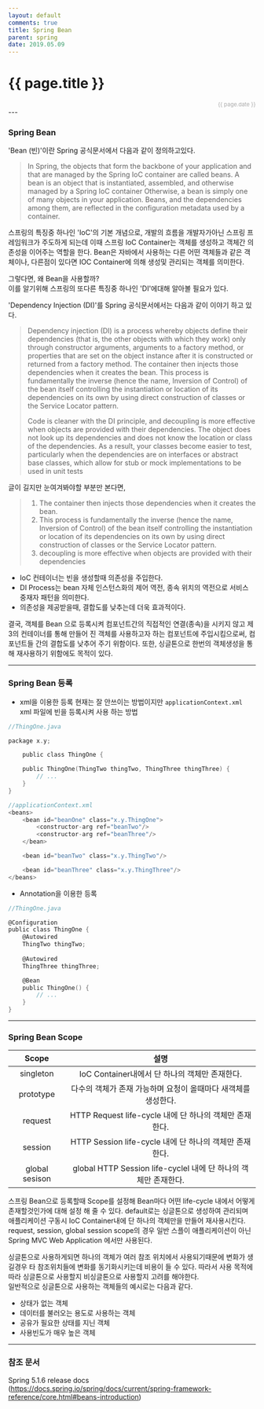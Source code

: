 ```yaml
---
layout: default
comments: true
title: Spring Bean
parent: spring
date: 2019.05.09
---
```


<h1>{{ page.title }}</h1>  
<div style="text-align:right; font-size:11px; color:#aaa">{{ page.date }} </div>
---

### Spring Bean 
'Bean (빈)'이란 Spring 공식문서에서 다음과 같이 정의하고있다.    

> In Spring, the objects that form the backbone of your application and that are managed by the Spring IoC container are called beans. A bean is an object that is instantiated, assembled, and otherwise managed by a Spring IoC container Otherwise, a bean is simply one of many objects in your application. Beans, and the dependencies among them, are reflected in the configuration metadata used by a container.
    
    
스프링의 특징중 하나인 'IoC'의 기본 개념으로, 개발의 흐름을 개발자가아닌 스프링 프레임워크가 주도하게 되는데 이때 스프링 IoC Container는 객체를 생성하고 객체간 의존성을 이어주는 역할을 한다.  Bean은 자바에서 사용하는 다른 어떤 객체들과 같은 객체이나, 다른점이 있다면 IOC Container에 의해 생성및 관리되는 객체를 의미한다.  

그렇다면, 왜 Bean을 사용할까?  
이를 알기위해 스프링의 또다른 특징중 하나인 'DI'에대해 알아볼 필요가 있다. 

'Dependency Injection (DI)'를 Spring 공식문서에서는 다음과 같이 이야기 하고 있다.

> Dependency injection (DI) is a process whereby objects define their dependencies (that is, the other objects with which they work) only through constructor arguments, arguments to a factory method, or properties that are set on the object instance after it is constructed or returned from a factory method. The container then injects those dependencies when it creates the bean. This process is fundamentally the inverse (hence the name, Inversion of Control) of the bean itself controlling the instantiation or location of its dependencies on its own by using direct construction of classes or the Service Locator pattern.  
> 
> Code is cleaner with the DI principle, and decoupling is more effective when objects are provided with their dependencies. The object does not look up its dependencies and does not know the location or class of the dependencies. As a result, your classes become easier to test, particularly when the dependencies are on interfaces or abstract base classes, which allow for stub or mock implementations to be used in unit tests
   
  
글이 길지만 눈여겨봐야할 부분만 본다면, 
> 1. The container then injects those dependencies when it creates the bean.
> 2. This process is fundamentally the inverse (hence the name, Inversion of Control) of the bean itself controlling the instantiation or location of its dependencies on its own by using direct construction of classes or the Service Locator pattern.
> 3. decoupling is more effective when objects are provided with their dependencies

-  IoC 컨테이너는 빈을 생성할때 의존성을 주입한다.
- DI Process는 bean 자체 인스턴스화의 제어 역전, 종속 위치의 역전으로 서비스 중재자 패턴을 의미한다.
- 의존성을 제공받을때, 결합도를 낮추는데 더욱 효과적이다.

결국, 객체를 Bean 으로 등록시켜 컴포넌트간의 직접적인 연결(종속)을 시키지 않고 제3의 컨테이너를 통해 만들어 진 객체를 사용하고자 하는 컴포넌트에 주입시킴으로써, 컴포넌트들 간의 결합도를 낮추어 주기 위함이다.  또한, 싱글톤으로 한번의 객체생성을 통해 재사용하기 위함에도 목적이 있다.

---

### Spring Bean 등록
- xml을 이용한 등록
현재는 잘 안쓰이는 방법이지만 `applicationContext.xml` xml 파일에 빈을 등록시켜 사용 하는 방법

```c
//ThingOne.java

package x.y;

    public class ThingOne {

    public ThingOne(ThingTwo thingTwo, ThingThree thingThree) {
        // ...
    }
}
```  
```c
//applicationContext.xml
<beans>
    <bean id="beanOne" class="x.y.ThingOne">
        <constructor-arg ref="beanTwo"/>
        <constructor-arg ref="beanThree"/>
    </bean>

    <bean id="beanTwo" class="x.y.ThingTwo"/>

    <bean id="beanThree" class="x.y.ThingThree"/>
</beans>
```  

- Annotation을 이용한 등록
```c
//ThingOne.java

@Configuration
public class ThingOne {
    @Autowired 
    ThingTwo thingTwo;
    
    @Autowired
    ThingThree thingThree;

    @Bean
    public ThingOne() {
        // ...
    }
}
```  

---

### Spring Bean Scope

|Scope|설명|
|:--:|:--:|
|singleton|IoC Container내에서 단 하나의 객체만 존재한다.|
|prototype|다수의 객체가 존재 가능하며 요청이 올때마다 새객체를 생성한다.|
|request|HTTP Request life-cycle 내에 단 하나의 객체만 존재한다.|
|session|HTTP Session life-cycle 내에 단 하나의 객체만 존재한다.|
|global sesison|global HTTP Session life-cyclel 내에 단 하나의 객체만 존재한다.|
  
스프링 Bean으로 등록할때 Scope를 설정해 Bean마다 어떤 life-cycle 내에서 어떻게 존재할것인가에 대해 설정 해 줄 수 있다. default로는 싱글톤으로 생성하여 관리되며 애플리케이션 구동시 IoC Container내에 단 하나의 객체만을 만들어 재사용시킨다. request, session, global session scope의 경우 일반 스플이 애플리케이션이 아닌 Spring MVC Web Application 에서만 사용된다.

싱글톤으로 사용하게되면 하나의 객체가 여러 참조 위치에서 사용되기때문에 변화가 생길경우 타 참조위치들에 변화를 동기화시키는데 비용이 들 수 있다. 따라서 사용 목적에 따라 싱글톤으로 사용할지 비싱글톤으로 사용할지 고려를 해야한다.  
일반적으로 싱글톤으로 사용하는 객체들의 예시로는 다음과 같다.  
- 상태가 없는 객체 
- 데이터를 불러오는 용도로 사용하는 객체
- 공유가 필요한 상태를 지닌 객체
- 사용빈도가 매우 높은 객체

---
  
### 참조 문서
Spring 5.1.6 release docs  
(https://docs.spring.io/spring/docs/current/spring-framework-reference/core.html#beans-introduction)
